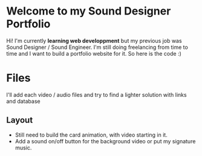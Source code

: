 # Welcome to my Sound Designer Portfolio 

Hi! I'm currently **learning web developpment** but my previous job was Sound Designer / Sound Engineer. I'm still doing freelancing from time to time and I want to build a portfolio website for it. So here is the code :)



# Files

I'll add each video / audio files and try to find a lighter solution with links and database

## Layout
- Still need to build the card animation, with video starting in it.
- Add a sound on/off button for the background video or put my signature music.
 
